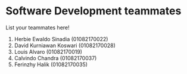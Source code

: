 # Software Development teammates

List your teammates here!

1. Herbie Ewaldo Sinadia (01082170022)
2. David Kurniawan Koswari (01082170028)
3. Louis Alvaro (01082170019)
4. Calvindo Chandra (01082170037)
5. Ferinzhy Halik (01082170035)
